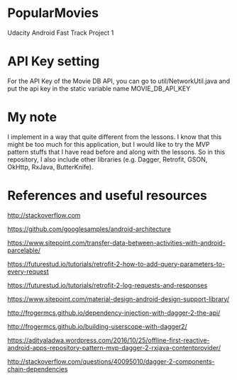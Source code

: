 # PopularMovies
Udacity Android Fast Track Project 1

# API Key setting
For the API Key of the Movie DB API, you can go to util/NetworkUtil.java and put the api key in the static variable name MOVIE_DB_API_KEY

# My note
I implement in a way that quite different from the lessons. I know that this might be too much for this application, but I would like to try the MVP pattern stuffs that I have read before and along with the lessons. So in this repository, I also include other libraries (e.g. Dagger, Retrofit, GSON, OkHttp, RxJava, ButterKnife).

# References and useful resources
http://stackoverflow.com

https://github.com/googlesamples/android-architecture

https://www.sitepoint.com/transfer-data-between-activities-with-android-parcelable/

https://futurestud.io/tutorials/retrofit-2-how-to-add-query-parameters-to-every-request

https://futurestud.io/tutorials/retrofit-2-log-requests-and-responses

https://www.sitepoint.com/material-design-android-design-support-library/

http://frogermcs.github.io/dependency-injection-with-dagger-2-the-api/

http://frogermcs.github.io/building-userscope-with-dagger2/

https://adityaladwa.wordpress.com/2016/10/25/offline-first-reactive-android-apps-repository-pattern-mvp-dagger-2-rxjava-contentprovider/

http://stackoverflow.com/questions/40095010/dagger-2-components-chain-dependencies

